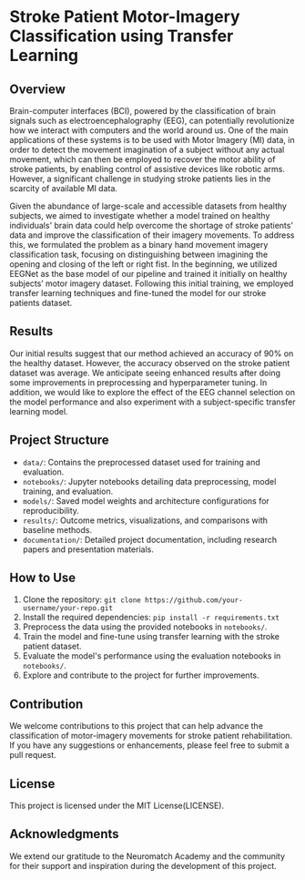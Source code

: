 # Stroke Patient Motor-Imagery Classification using Transfer Learning

## Overview
Brain-computer interfaces (BCI), powered by the classification of brain signals such as electroencephalography (EEG), can potentially revolutionize how we interact with computers and the world around us. One of the main applications of these systems is to be used with Motor Imagery (MI) data, in order to detect the movement imagination of a subject without any actual movement, which can then be employed to recover the motor ability of stroke patients, by enabling control of assistive devices like robotic arms. However, a significant challenge in studying stroke patients lies in the scarcity of available MI data.

Given the abundance of large-scale and accessible datasets from healthy subjects, we aimed to investigate whether a model trained on healthy individuals' brain data could help overcome the shortage of stroke patients' data and improve the classification of their imagery movements. To address this, we formulated the problem as a binary hand movement imagery classification task, focusing on distinguishing between imagining the opening and closing of the left or right fist. In the beginning, we utilized EEGNet as the base model of our pipeline and trained it initially on healthy subjects’ motor imagery dataset. Following this initial training, we employed transfer learning techniques and fine-tuned the model for our stroke patients dataset.

## Results
Our initial results suggest that our method achieved an accuracy of 90% on the healthy dataset. However, the accuracy observed on the stroke patient dataset was average. We anticipate seeing enhanced results after doing some improvements in preprocessing and hyperparameter tuning. In addition, we would like to explore the effect of the EEG channel selection on the model performance and also experiment with a subject-specific transfer learning model.

## Project Structure
- `data/`: Contains the preprocessed dataset used for training and evaluation.
- `notebooks/`: Jupyter notebooks detailing data preprocessing, model training, and evaluation.
- `models/`: Saved model weights and architecture configurations for reproducibility.
- `results/`: Outcome metrics, visualizations, and comparisons with baseline methods.
- `documentation/`: Detailed project documentation, including research papers and presentation materials.

## How to Use
1. Clone the repository: `git clone https://github.com/your-username/your-repo.git`
2. Install the required dependencies: `pip install -r requirements.txt`
3. Preprocess the data using the provided notebooks in `notebooks/`.
4. Train the model and fine-tune using transfer learning with the stroke patient dataset.
5. Evaluate the model's performance using the evaluation notebooks in `notebooks/`.
6. Explore and contribute to the project for further improvements.

## Contribution
We welcome contributions to this project that can help advance the classification of motor-imagery movements for stroke patient rehabilitation. If you have any suggestions or enhancements, please feel free to submit a pull request.

## License
This project is licensed under the MIT License(LICENSE).

## Acknowledgments
We extend our gratitude to the Neuromatch Academy and the community for their support and inspiration during the development of this project.
